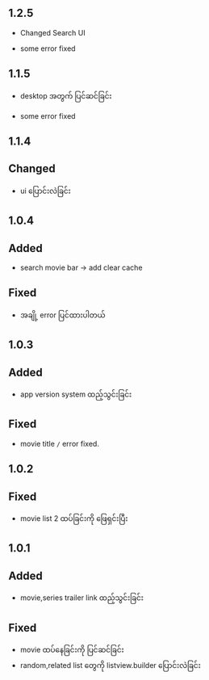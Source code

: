 ## 1.2.5
+ Changed Search UI
- some error fixed

## 1.1.5

+ desktop အတွက် ပြင်ဆင်ခြင်း
- some error fixed

## 1.1.4

## Changed
+ ui ပြောင်းလဲခြင်း


## 1.0.4

## Added
- search movie bar -> add clear cache

## Fixed
- အချို့ error ပြင်ထားပါတယ်

## 1.0.3

## Added
- app version system ထည့်သွင်းခြင်း

## Fixed
- movie title `/` error fixed.

## 1.0.2

## Fixed
- movie list 2 ထပ်ခြင်းကို ဖြေရှင်းပြီး

## 1.0.1

## Added
- movie,series trailer link ထည့်သွင်းခြင်း

## Fixed
- movie ထပ်နေခြင်းကို ပြင်ဆင်ခြင်း
- random,related list တွေကို listview.builder ပြောင်းလဲခြင်း

